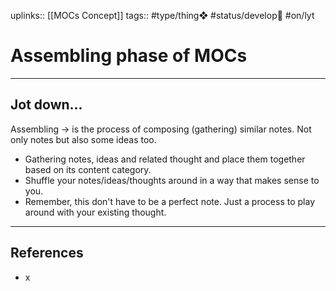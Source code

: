 uplinks:: [[MOCs Concept]]
tags:: #type/thing❖  #status/develop🔧  #on/lyt 

# Assembling phase of MOCs
---
## Jot down...
Assembling -> is the process of composing (gathering) similar notes. Not only notes but also some ideas too.

- Gathering notes, ideas and related thought and place them together based on its content category.
- Shuffle your notes/ideas/thoughts around in a way that makes sense to you.
- Remember, this don't have to be a perfect note. Just a process to play around with your existing thought.

---
## References
- x